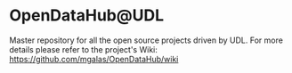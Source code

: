 # OpenDataHub@UDL
Master repository for all the open source projects driven by UDL. For more details please refer to the project's Wiki: https://github.com/mgalas/OpenDataHub/wiki
